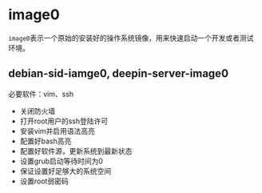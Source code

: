 # image0
`image0`表示一个原始的安装好的操作系统镜像，用来快速启动一个开发或者测试环境。

## debian-sid-iamge0, deepin-server-image0

必要软件：vim、ssh

- 关闭防火墙
- 打开root用户的ssh登陆许可
- 安装vim并启用语法高亮
- 配置好bash高亮
- 配置好软件源，更新系统到最新状态
- 设置grub启动等待时间为0
- 保证设置好足够大的系统空间
- 设置root弱密码